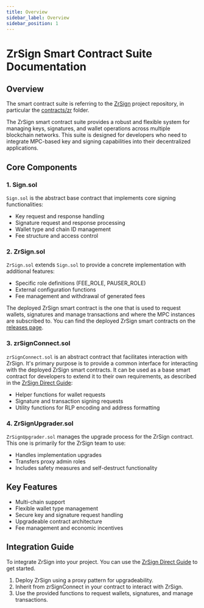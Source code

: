 ```yaml
---
title: Overview
sidebar_label: Overview
sidebar_position: 1
---
```


# ZrSign Smart Contract Suite Documentation

## Overview

The smart contract suite is referring to the [ZrSign](https://github.com/zenrocklabs/zr-sign) project repository, in particular the [contracts/zr](https://github.com/zenrocklabs/zr-sign/tree/main/contracts/zr) folder.

The ZrSign smart contract suite provides a robust and flexible system for managing keys, signatures, and wallet operations across multiple blockchain networks. This suite is designed for developers who need to integrate MPC-based key and signing capabilities into their decentralized applications.

## Core Components

### 1. Sign.sol

`Sign.sol` is the abstract base contract that implements core signing functionalities:

- Key request and response handling
- Signature request and response processing
- Wallet type and chain ID management
- Fee structure and access control

### 2. ZrSign.sol

`ZrSign.sol` extends `Sign.sol` to provide a concrete implementation with additional features:

- Specific role definitions (FEE_ROLE, PAUSER_ROLE)
- External configuration functions
- Fee management and withdrawal of generated fees

The deployed ZrSign smart contract is the one that is used to request wallets, signatures and manage transactions and where the MPC instances are subscribed to. You can find the deployed ZrSign smart contracts on the [releases page](../releases/addresses.md).

### 3. zrSignConnect.sol

`zrSignConnect.sol` is an abstract contract that facilitates interaction with ZrSign. It's primary purpose is to provide a common interface for interacting with the deployed ZrSign smart contracts. It can be used as a base smart contract for developers to extend it to their own requirements, as described in the [ZrSign Direct Guide](../../testnet-guides/zrSign/zrSign-tutorial/build-zrSign-hello-world.md):

- Helper functions for wallet requests
- Signature and transaction signing requests
- Utility functions for RLP encoding and address formatting

### 4. ZrSignUpgrader.sol

`ZrSignUpgrader.sol` manages the upgrade process for the ZrSign contract. This one is primarily for the ZrSign team to use:

- Handles implementation upgrades
- Transfers proxy admin roles
- Includes safety measures and self-destruct functionality

## Key Features

- Multi-chain support
- Flexible wallet type management
- Secure key and signature request handling
- Upgradeable contract architecture
- Fee management and economic incentives

## Integration Guide

To integrate ZrSign into your project. You can use the [ZrSign Direct Guide](../../testnet-guides/zrSign/zrSign-tutorial/build-zrSign-hello-world.md) to get started.

1. Deploy ZrSign using a proxy pattern for upgradeability.
2. Inherit from zrSignConnect in your contract to interact with ZrSign.
3. Use the provided functions to request wallets, signatures, and manage transactions.
